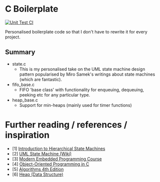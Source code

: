 # C Boilerplate

[![Unit Test CI](https://github.com/llwyd/boilerplate/actions/workflows/unit-tests.yml/badge.svg)](https://github.com/llwyd/boilerplate/actions/workflows/unit-tests.yml)

Personalised boilerplate code so that I don't have to rewrite it for every project.

## Summary

- state.c
    - This is my personalised take on the UML state machine design pattern popularised by Miro Samek's writings about state machines (which are fantastic).
- fifo_base.c
    -  FIFO 'base class' with functionality for enqueuing, dequeuing, peeking etc for any particular type.
- heap_base.c
    -  Support for min-heaps (mainly used for timer functions)

# Further reading / references / inspiration
* [1] [Introduction to Hierarchical State Machines](https://barrgroup.com/embedded-systems/how-to/introduction-hierarchical-state-machines)
* [2] [UML State Machine (Wiki)](https://en.wikipedia.org/wiki/UML_state_machine)
* [3] [Modern Embedded Programming Course](https://github.com/QuantumLeaps/modern-embedded-programming-course)
* [4] [Object-Oriented Programming in C](https://www.state-machine.com/doc/AN_Simple_OOP_in_C.pdf)
* [5] [Algorithms 4th Edition](https://algs4.cs.princeton.edu/home/)
* [6] [Heap (Data Structure)](https://en.wikipedia.org/wiki/Heap_(data_structure))
